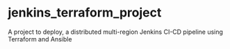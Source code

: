 # jenkins_terraform_project
A project to deploy, a distributed multi-region Jenkins CI-CD pipeline using Terraform and Ansible
